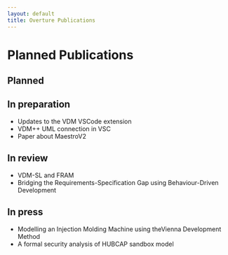 ```yaml
---
layout: default
title: Overture Publications
---
```


# Planned Publications

## Planned

## In preparation

* Updates to the VDM VSCode extension
* VDM++ UML connection in VSC
* Paper about MaestroV2

## In review

* VDM-SL and FRAM
* Bridging the Requirements-Specification Gap using Behaviour-Driven Development

## In press
* Modelling an Injection Molding Machine using theVienna Development Method
* A formal security analysis of HUBCAP sandbox model

